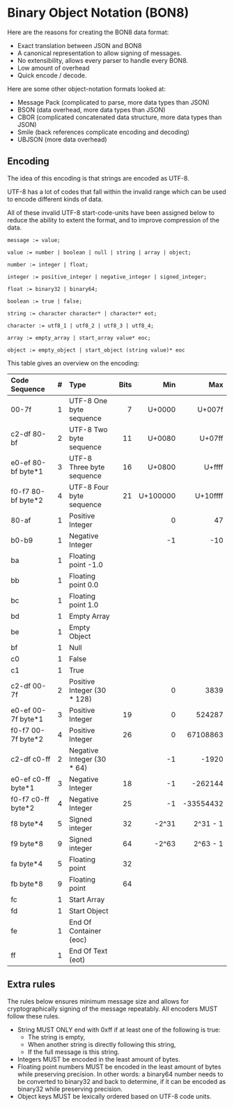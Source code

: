 # Binary Object Notation (BON8)

Here are the reasons for creating the BON8 data format:

- Exact translation between JSON and BON8
- A canonical representation to allow signing of messages.
- No extensibility, allows every parser to handle every BON8.
- Low amount of overhead
- Quick encode / decode.

Here are some other object-notation formats looked at:

- Message Pack (complicated to parse, more data types than JSON)
- BSON (data overhead, more data types than JSON)
- CBOR (complicated concatenated data structure, more data types than JSON)
- Smile (back references complicate encoding and decoding)
- UBJSON (more data overhead)

## Encoding

The idea of this encoding is that strings are encoded as UTF-8.

UTF-8 has a lot of codes that fall within the invalid range which
can be used to encode different kinds of data.

All of these invalid UTF-8 start-code-units have been assigned below
to reduce the ability to extent the format, and to improve compression
of the data.

```
message := value;

value := number | boolean | null | string | array | object;

number := integer | float;

integer := positive_integer | negative_integer | signed_integer;

float := binary32 | binary64;

boolean := true | false;

string := character character* | character* eot;

character := utf8_1 | utf8_2 | utf8_3 | utf8_4;

array := empty_array | start_array value* eoc;

object := empty_object | start_object (string value)* eoc
```

This table gives an overview on the encoding:

  Code Sequence           | # | Type                        | Bits |      Min |       Max
 :----------------------- | -:|:-------------------------   | ----:| --------:| ----------:
  00-7f                   | 1 | UTF-8 One byte sequence     |    7 |   U+0000 |    U+007f
  c2-df 80-bf             | 2 | UTF-8 Two byte sequence     |   11 |   U+0080 |    U+07ff
  e0-ef 80-bf byte*1      | 3 | UTF-8 Three byte sequence   |   16 |   U+0800 |    U+ffff
  f0-f7 80-bf byte*2      | 4 | UTF-8 Four byte sequence    |   21 | U+100000 |  U+10ffff
  80-af                   | 1 | Positive Integer            |      |        0 |        47
  b0-b9                   | 1 | Negative Integer            |      |       -1 |       -10
  ba                      | 1 | Floating point -1.0         |      |          |
  bb                      | 1 | Floating point 0.0          |      |          |
  bc                      | 1 | Floating point 1.0          |      |          |
  bd                      | 1 | Empty Array                 |      |          |
  be                      | 1 | Empty Object                |      |          |
  bf                      | 1 | Null                        |      |          |
  c0                      | 1 | False                       |      |          |
  c1                      | 1 | True                        |      |          |
  c2-df 00-7f             | 2 | Positive Integer (30 * 128) |      |        0 |      3839
  e0-ef 00-7f byte*1      | 3 | Positive Integer            |   19 |        0 |    524287
  f0-f7 00-7f byte*2      | 4 | Positive Integer            |   26 |        0 |  67108863
  c2-df c0-ff             | 2 | Negative Integer (30 * 64)  |      |       -1 |     -1920
  e0-ef c0-ff byte*1      | 3 | Negative Integer            |   18 |       -1 |   -262144
  f0-f7 c0-ff byte*2      | 4 | Negative Integer            |   25 |       -1 | -33554432
  f8 byte*4               | 5 | Signed integer              |   32 |    -2^31 |  2^31 - 1
  f9 byte*8               | 9 | Signed integer              |   64 |    -2^63 |  2^63 - 1
  fa byte*4               | 5 | Floating point              |   32 |          |
  fb byte*8               | 9 | Floating point              |   64 |          |
  fc                      | 1 | Start Array                 |      |          |
  fd                      | 1 | Start Object                |      |          |
  fe                      | 1 | End Of Container (eoc)      |      |          |
  ff                      | 1 | End Of Text (eot)           |      |          |

## Extra rules

The rules below ensures minimum message size and allows for cryptographically
signing of the message repeatably. All encoders MUST follow these rules.

* String MUST ONLY end with 0xff if at least one of the following is true:
  * The string is empty,
  * When another string is directly following this string,
  * If the full message is this string.
* Integers MUST be encoded in the least amount of bytes.
* Floating point numbers MUST be encoded in the least amount of bytes
   while preserving precision. In other words: a binary64 number needs to be converted to
   binary32 and back to determine, if it can be encoded as binary32 while preserving precision.
* Object keys MUST be lexically ordered based on UTF-8 code units.
